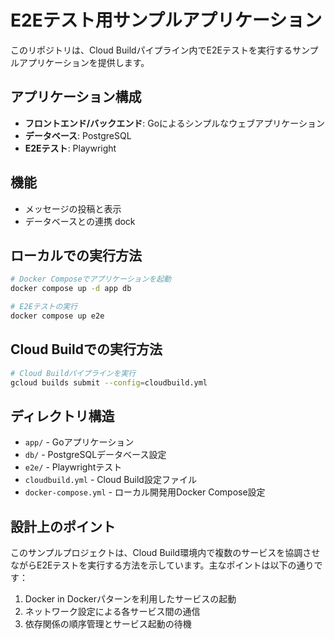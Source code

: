 # E2Eテスト用サンプルアプリケーション

このリポジトリは、Cloud Buildパイプライン内でE2Eテストを実行するサンプルアプリケーションを提供します。

## アプリケーション構成

- **フロントエンド/バックエンド**: Goによるシンプルなウェブアプリケーション
- **データベース**: PostgreSQL
- **E2Eテスト**: Playwright

## 機能

- メッセージの投稿と表示
- データベースとの連携
dock
## ローカルでの実行方法

```bash
# Docker Composeでアプリケーションを起動
docker compose up -d app db

# E2Eテストの実行
docker compose up e2e
```

## Cloud Buildでの実行方法

```bash
# Cloud Buildパイプラインを実行
gcloud builds submit --config=cloudbuild.yml
```

## ディレクトリ構造

- `app/` - Goアプリケーション
- `db/` - PostgreSQLデータベース設定
- `e2e/` - Playwrightテスト
- `cloudbuild.yml` - Cloud Build設定ファイル
- `docker-compose.yml` - ローカル開発用Docker Compose設定

## 設計上のポイント

このサンプルプロジェクトは、Cloud Build環境内で複数のサービスを協調させながらE2Eテストを実行する方法を示しています。主なポイントは以下の通りです：

1. Docker in Dockerパターンを利用したサービスの起動
2. ネットワーク設定による各サービス間の通信
3. 依存関係の順序管理とサービス起動の待機
